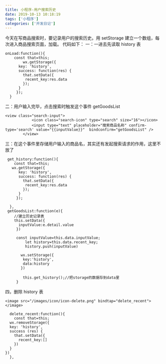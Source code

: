 ```yaml
---
title: 小程序-用户搜索历史
date: 2019-10-13 10:18:19
tags: ['小程序']
categories: ['开发日记']
---
```


今天在写商品搜索时，要记录用户的搜索历史。用 setStorage 建立一个数组，每次进入商品搜索页面，加载。
代码如下：
一：一进去先读取 history 表

```
onLoad:function(){
    const that=this;
        wx.getStorage({
      key: 'history',
      success: function(res) {
        that.setData({
         recent_key:res.data
        });
      }
     });
  }
```

二：用户输入完毕，点击搜索时触发这个事件 getGoodsList

```
<view class="search-input">
			<icon class="search-icon" type="search" size="16"></icon>
			<input type="text" placeholder="搜索商品名称" confirm-type='search' value="{{inputValue}}"  bindconfirm="getGoodsList" />
		</view>
```

三：在这个事件里存储用户输入的商品名，其实还有发起搜索请求的作用，这里不放了

```
 get_history:function(){
    const that=this;
   wx.getStorage({
      key: 'history',
      success: function(res) {
        that.setData({
         recent_key:res.data
        });
      }
     });

  },
 getGoodsList:function(e){
    //建立历史记录表
    this.setData({
      inputValue:e.detail.value
     })

     const inputValue=this.data.inputValue;
         let history=this.data.recent_key;
         history.push(inputValue)

       wx.setStorage({
        key:'history',
        data:history
       })

        this.get_history();//把storage的数据存到data里
     }

```

四，删除 history 表

```
<image src="/images/icon/icon-delete.png" bindtap="delete_recent"></image>
```

```
  delete_recent:function(){
    const that=this;
  wx.removeStorage({
  key: 'history',
  success (res) {
    that.setData({
      recent_key:[]
    })
  }
})
  },
```
